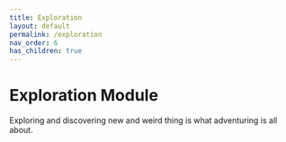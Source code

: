 ```yaml
---
title: Exploration
layout: default
permalink: /exploration
nav_order: 6
has_children: true
---
```



# Exploration Module

Exploring and discovering new and weird thing is what adventuring is all about. 
